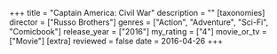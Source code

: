 +++
title = "Captain America: Civil War"
description = ""
[taxonomies]
director = ["Russo Brothers"] 
genres = ["Action", "Adventure", "Sci-Fi", "Comicbook"]
release_year = ["2016"]
my_rating = ["4"]
movie_or_tv = ["Movie"]
[extra]
reviewed = false
date = 2016-04-26
+++

